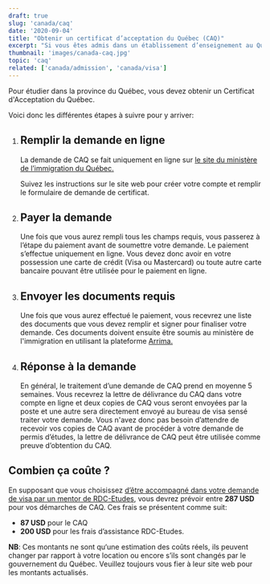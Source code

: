 ```yaml
---
draft: true
slug: 'canada/caq'
date: '2020-09-04'
title: "Obtenir un certificat d’acceptation du Québec (CAQ)"
excerpt: "Si vous êtes admis dans un établissement d’enseignement au Québec, vous devez au préalable obtenir un certificat d’acceptation du Québec (CAQ) avant de présenter votre demande de visa. Ce guide vous explique comment vous y prendre."
thumbnail: 'images/canada-caq.jpg'
topic: 'caq'
related: ['canada/admission', 'canada/visa']
---
```

Pour étudier dans la province du Québec, vous devez obtenir un Certificat d'Acceptation du Québec.

Voici donc les différentes étapes à suivre pour y arriver:

1.  ## Remplir la demande en ligne

    La demande de CAQ se fait uniquement en ligne sur <a href="https://www.immigration-quebec.gouv.qc.ca/fr/services/caq-electronique/nouvelle-demande.html" target="_blank" rel="nofollow noopener">le site du ministère de l’immigration du Québec.</a>
    
    Suivez les instructions sur le site web pour créer votre compte et remplir le formulaire de demande de certificat.

2.  ## Payer la demande

    Une fois que vous aurez rempli tous les champs requis, vous passerez à l’étape du paiement avant de soumettre votre demande. Le paiement s’effectue uniquement en ligne. Vous devez donc avoir en votre possession une carte de crédit (Visa ou Mastercard) ou toute autre carte bancaire pouvant être utilisée pour le paiement en ligne.

3.  ## Envoyer les documents requis

    Une fois que vous aurez effectué le paiement, vous recevrez une liste des documents que vous devez remplir et signer pour finaliser votre demande.
    Ces documents doivent ensuite être soumis au ministère de l'immigration en utilisant la plateforme <a href="http://www.immigration-quebec.gouv.qc.ca/fr/informations/arrima/depot-documents.html" target="_blank" rel="nofollow noopener">Arrima.</a>

4. ## Réponse à la demande
    En général, le traitement d’une demande de CAQ prend en moyenne 5 semaines. Vous recevrez la lettre de délivrance du CAQ dans votre compte en ligne et deux copies de CAQ vous seront envoyées par la poste et une autre sera directement envoyé au bureau de visa sensé traiter votre demande.
    Vous n'avez donc pas besoin d’attendre de recevoir vos copies de CAQ avant de procéder à votre demande de permis d’études, la lettre de délivrance de CAQ peut être utilisée comme preuve d’obtention du CAQ.

## Combien ça coûte ?

En supposant que vous choisissez [d’être accompagné dans votre demande de visa par un mentor de RDC-Etudes](/accompagnement), vous devrez prévoir entre **287 USD** pour vos démarches de CAQ.
Ces frais se présentent comme suit:

- **87 USD** pour le CAQ
- **200 USD** pour les frais d’assistance RDC-Etudes.

**NB**: Ces montants ne sont qu‘une estimation des coûts réels, ils peuvent changer par rapport à votre location ou encore s’ils sont changés par le gouvernement du Québec. Veuillez toujours vous fier à leur site web pour les montants actualisés.
